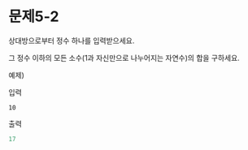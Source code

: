 # 문제5-2

상대방으로부터 정수 하나를 입력받으세요.

그 정수 이하의 모든 소수(1과 자신만으로 나누어지는 자연수)의 합을 구하세요.

예제)

입력

```
10
```

출력

``` python
17
```

